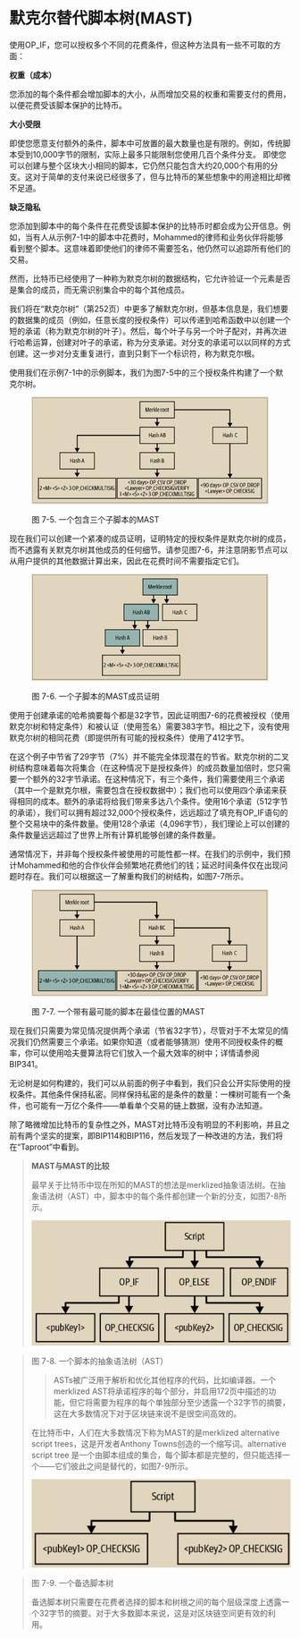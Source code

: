# 默克尔替代脚本树(MAST)

使用OP\_IF，您可以授权多个不同的花费条件，但这种方法具有一些不可取的方面：

 **权重（成本）**

您添加的每个条件都会增加脚本的大小，从而增加交易的权重和需要支付的费用，以便花费受该脚本保护的比特币。

**大小受限**&#x20;

即使您愿意支付额外的条件，脚本中可放置的最大数量也是有限的。例如，传统脚本受到10,000字节的限制，实际上最多只能限制您使用几百个条件分支。 即使您可以创建与整个区块大小相同的脚本，它仍然只能包含大约20,000个有用的分支。这对于简单的支付来说已经很多了，但与比特币的某些想象中的用途相比却微不足道。

**缺乏隐私**&#x20;

您添加到脚本中的每个条件在花费受该脚本保护的比特币时都会成为公开信息。例如，当有人从示例7-1中的脚本中花费时，Mohammed的律师和业务伙伴将能够看到整个脚本。这意味着即使他们的律师不需要签名，他仍然可以追踪所有他们的交易。

然而，比特币已经使用了一种称为默克尔树的数据结构，它允许验证一个元素是否是集合的成员，而无需识别集合中的每个其他成员。

我们将在“默克尔树”（第252页）中更多了解默克尔树，但基本信息是，我们想要的数据集的成员（例如，任意长度的授权条件）可以传递到哈希函数中以创建一个短的承诺（称为默克尔树的叶子）。然后，每个叶子与另一个叶子配对，并再次进行哈希运算，创建对叶子的承诺，称为分支承诺。对分支的承诺可以以同样的方式创建。这一步对分支重复进行，直到只剩下一个标识符，称为默克尔根。

使用我们在示例7-1中的示例脚本，我们为图7-5中的三个授权条件构建了一个默克尔树。

<figure><img src="../.gitbook/assets/7.5.png" alt=""><figcaption><p>图 7-5.  一个包含三个子脚本的MAST</p></figcaption></figure>

现在我们可以创建一个紧凑的成员证明，证明特定的授权条件是默克尔树的成员，而不透露有关默克尔树其他成员的任何细节。请参见图7-6，并注意阴影节点可以从用户提供的其他数据计算出来，因此在花费时间不需要指定它们。

<figure><img src="../.gitbook/assets/7.6.png" alt=""><figcaption><p>图 7-6.  一个子脚本的MAST成员证明</p></figcaption></figure>

使用于创建承诺的哈希摘要每个都是32字节，因此证明图7-6的花费被授权（使用默克尔树和特定条件）和被认证（使用签名）需要383字节。相比之下，没有使用默克尔树的相同花费（即提供所有可能的授权条件）使用了412字节。

在这个例子中节省了29字节（7%）并不能完全体现潜在的节省。默克尔树的二叉树结构意味着每次将集合（在这种情况下是授权条件）的成员数量加倍时，您只需要一个额外的32字节承诺。在这种情况下，有三个条件，我们需要使用三个承诺（其中一个是默克尔根，需要包含在授权数据中）；我们也可以使用四个承诺来获得相同的成本。额外的承诺将给我们带来多达八个条件。使用16个承诺（512字节的承诺），我们可以拥有超过32,000个授权条件，远远超过了填充有OP\_IF语句的整个交易块中的条件数量。使用128个承诺（4,096字节），我们理论上可以创建的条件数量远远超过了世界上所有计算机能够创建的条件数量。

通常情况下，并非每个授权条件被使用的可能性都一样。在我们的示例中，我们预计Mohammed和他的合作伙伴会频繁地花费他们的钱；延迟时间条件仅在出现问题时存在。我们可以根据这一了解重构我们的树结构，如图7-7所示。

<figure><img src="../.gitbook/assets/7.7.png" alt=""><figcaption><p>图 7-7.  一个带有最可能的脚本在最佳位置的MAST</p></figcaption></figure>

 现在我们只需要为常见情况提供两个承诺（节省32字节），尽管对于不太常见的情况我们仍然需要三个承诺。如果你知道（或者能够猜测）使用不同授权条件的概率，你可以使用哈夫曼算法将它们放入一个最大效率的树中；详情请参阅BIP341。

无论树是如何构建的，我们可以从前面的例子中看到，我们只会公开实际使用的授权条件。其他条件保持私密。同样保持私密的是条件的数量：一棵树可能有一个条件，也可能有一万亿个条件——单看单个交易的链上数据，没有办法知道。

除了略微增加比特币的复杂性之外，MAST对比特币没有明显的不利影响，并且之前有两个坚实的提案，即BIP114和BIP116，然后发现了一种改进的方法，我们将在“Taproot”中看到。



> **MAST与MAST的比较**&#x20;
>
> 最早关于比特币中现在所知的MAST的想法是merklized抽象语法树。在抽象语法树（AST）中，脚本中的每个条件都创建一个新的分支，如图7-8所示。
>
> <img src="../.gitbook/assets/7.8.png" alt="" data-size="original">

> 图 7-8.  一个脚本的抽象语法树（AST）
>
>  > ASTs被广泛用于解析和优化其他程序的代码，比如编译器。一个merklized AST将承诺程序的每个部分，并启用172页中描述的功能，但它将需要为程序的每个单独部分至少透露一个32字节的摘要，这在大多数情况下对于区块链来说不是很空间高效的。
>
> 在比特币中，人们在大多数情况下称为MAST的是merklized alternative script trees，这是开发者Anthony Towns创造的一个缩写词。alternative script tree 是一个由脚本组成的集合，每个脚本都是完整的，但只能选择一个——它们彼此之间是替代的，如图7-9所示。
>
> <img src="../.gitbook/assets/7.9.png" alt="" data-size="original">

> 图 7-9. 一个备选脚本树
>
> 备选脚本树只需要在花费者选择的脚本和树根之间的每个层级深度上透露一个32字节的摘要。对于大多数脚本来说，这是对区块链空间更有效的利用。

